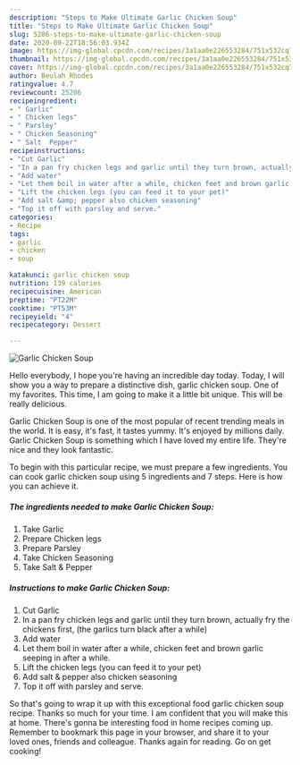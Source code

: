 ```yaml
---
description: "Steps to Make Ultimate Garlic Chicken Soup"
title: "Steps to Make Ultimate Garlic Chicken Soup"
slug: 5286-steps-to-make-ultimate-garlic-chicken-soup
date: 2020-09-22T18:56:03.934Z
image: https://img-global.cpcdn.com/recipes/3a1aa0e226553284/751x532cq70/garlic-chicken-soup-recipe-main-photo.jpg
thumbnail: https://img-global.cpcdn.com/recipes/3a1aa0e226553284/751x532cq70/garlic-chicken-soup-recipe-main-photo.jpg
cover: https://img-global.cpcdn.com/recipes/3a1aa0e226553284/751x532cq70/garlic-chicken-soup-recipe-main-photo.jpg
author: Beulah Rhodes
ratingvalue: 4.7
reviewcount: 25206
recipeingredient:
- " Garlic"
- " Chicken legs"
- " Parsley"
- " Chicken Seasoning"
- " Salt  Pepper"
recipeinstructions:
- "Cut Garlic"
- "In a pan fry chicken legs and garlic until they turn brown, actually fry the chickens first, (the garlics turn black after a while)"
- "Add water"
- "Let them boil in water after a while, chicken feet and brown garlic seeping in after a while."
- "Lift the chicken legs (you can feed it to your pet)"
- "Add salt &amp; pepper also chicken seasoning"
- "Top it off with parsley and serve."
categories:
- Recipe
tags:
- garlic
- chicken
- soup

katakunci: garlic chicken soup 
nutrition: 139 calories
recipecuisine: American
preptime: "PT22M"
cooktime: "PT53M"
recipeyield: "4"
recipecategory: Dessert

---
```



![Garlic Chicken Soup](https://img-global.cpcdn.com/recipes/3a1aa0e226553284/751x532cq70/garlic-chicken-soup-recipe-main-photo.jpg)

Hello everybody, I hope you're having an incredible day today. Today, I will show you a way to prepare a distinctive dish, garlic chicken soup. One of my favorites. This time, I am going to make it a little bit unique. This will be really delicious.



Garlic Chicken Soup is one of the most popular of recent trending meals in the world. It is easy, it's fast, it tastes yummy. It's enjoyed by millions daily. Garlic Chicken Soup is something which I have loved my entire life. They're nice and they look fantastic.


To begin with this particular recipe, we must prepare a few ingredients. You can cook garlic chicken soup using 5 ingredients and 7 steps. Here is how you can achieve it.

<!--inarticleads1-->

##### The ingredients needed to make Garlic Chicken Soup:

1. Take  Garlic
1. Prepare  Chicken legs
1. Prepare  Parsley
1. Take  Chicken Seasoning
1. Take  Salt &amp; Pepper




<!--inarticleads2-->

##### Instructions to make Garlic Chicken Soup:

1. Cut Garlic
1. In a pan fry chicken legs and garlic until they turn brown, actually fry the chickens first, (the garlics turn black after a while)
1. Add water
1. Let them boil in water after a while, chicken feet and brown garlic seeping in after a while.
1. Lift the chicken legs (you can feed it to your pet)
1. Add salt &amp; pepper also chicken seasoning
1. Top it off with parsley and serve.




So that's going to wrap it up with this exceptional food garlic chicken soup recipe. Thanks so much for your time. I am confident that you will make this at home. There's gonna be interesting food in home recipes coming up. Remember to bookmark this page in your browser, and share it to your loved ones, friends and colleague. Thanks again for reading. Go on get cooking!
